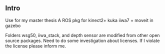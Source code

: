 ## Intro
Use for my master thesis
A ROS pkg for kinect2+ kuka iiwa7 + moveit in gazebo

Folders wsg50, iiwa_stack, and depth sensor are modified from other open source packages.
Need to do some investigation about licenses.
If I violate the license please inform me.
